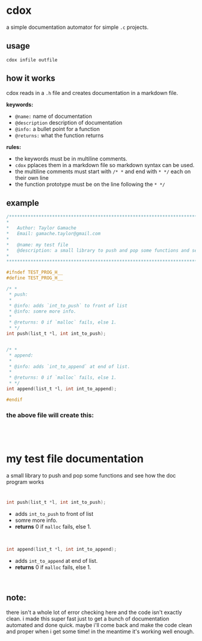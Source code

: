# cdox

a simple documentation automator for simple `.c` projects.  

## usage
```
cdox infile outfile
```

## how it works
cdox reads in a `.h` file and creates documentation in a markdown file.

**keywords:**
- `@name:` name of documentation
- `@description` description of documentation
- `@info:` a bullet point for a function
- `@returns:` what the function returns

**rules:**
- the keywords must be in multiline comments. 
- `cdox` pplaces them in a markdown file so markdown syntax can be used.  
- the multiline comments must start with `/* *` and end with `* */` each on their own line
- the function prototype must be on the line following the `* */`

## example
```C
/******************************************************************************
*
*   Author: Taylor Gamache
*   Email: gamache.taylor@gmail.com
*
*   @name: my test file
*   @description: a small library to push and pop some functions and see how the doc program works
*
******************************************************************************/

#ifndef TEST_PROG_H__
#define TEST_PROG_H__

/* *
 * push:
 *
 * @info: adds `int_to_push` to front of list
 * @info: somre more info.
 *
 * @returns: 0 if `malloc` fails, else 1.
 * */
int push(list_t *l, int int_to_push);


/* *
 * append:
 *
 * @info: adds `int_to_append` at end of list.
 *
 * @returns: 0 if `malloc` fails, else 1.
 * */
int append(list_t *l, int int_to_append);

#endif
```

### the above file will create this:

<br>
<br>

# my test file documentation
a small library to push and pop some functions and see how the doc program works  
#
```C
int push(list_t *l, int int_to_push);
```
- adds `int_to_push` to front of list
- somre more info.
- **returns** 0 if `malloc` fails, else 1.

<br>

```C
int append(list_t *l, int int_to_append);
```
- adds `int_to_append` at end of list.
- **returns** 0 if `malloc` fails, else 1.

<br>



## note:
there isn't a whole lot of error checking here and the code isn't exactly clean. i made this super fast just to get a bunch of documentation automated and done quick. maybe i'll come back and make the code clean and proper when i get some time! in the meantime it's working well enough.
